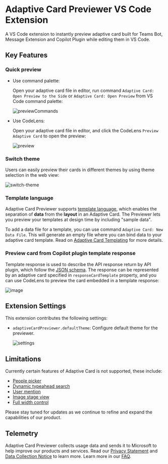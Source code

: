 # Adaptive Card Previewer VS Code Extension

A VS Code extension to instantly preview adaptive card built for Teams Bot, Message Extension and Copilot Plugin while editing them in VS Code.

## Key Features

### Quick preview
- Use command palette:

  Open your adaptive card file in editor, run command `Adaptive Card: Open Preview to the Side` or `Adaptive Card: Open Preview` from VS Code command palette:

  ![previewCommands](https://github.com/OfficeDev/TeamsFx/assets/10163840/d9431473-c641-4de8-a81e-f4f972dc6be0)

- Use CodeLens:

  Open your adaptive card file in editor, and click the CodeLens `Preview Adaptive Card` to open the preview:
  
  ![preview](https://github.com/OfficeDev/TeamsFx/assets/10163840/3e6bac96-3375-4922-9a77-2a649d837fd6)

### Switch theme
Users can easily preview their cards in different themes by using theme selection in the web view:

![switch-theme](https://github.com/OfficeDev/TeamsFx/assets/10163840/40e30d72-e2b3-404e-8be6-2ed51fc873e5)

### Template language 
Adaptive Card Previewer supports [template language](https://learn.microsoft.com/adaptive-cards/templating/), which enables the separation of **data** from the **layout** in an Adaptive Card. The Previewer lets you preview your templates at design time by including "sample data".

To add a data file for a template, you can use command `Adaptive Card: New Data File`. This will generate an empty file where you can bind data to your adaptive card template. Read on [Adaptive Card Templating](https://learn.microsoft.com/en-us/adaptive-cards/templating/) for more details.

### Preview card from Copilot plugin template response
Template response is used to describe the API response return by API plugin, which follow the [JSON schema](https://developer.microsoft.com/json-schemas/teams/vDevPreview/MicrosoftTeams.ResponseRenderingTemplate.schema.json). The response can be represented by an adaptive card specified in `responseCardTemplate` property, and you can use CodeLens to preview the card embedded in a template response:

![image](https://github.com/OfficeDev/TeamsFx/assets/10163840/20e9f6b3-dd6d-430c-ab56-eaea37b02613)

## Extension Settings

This extension contributes the following settings:

* `adaptiveCardPreviewer.defaultTheme`: Configure default theme for the previewer.

  ![settings](https://github.com/OfficeDev/TeamsFx/assets/10163840/70e13ca7-cab1-4a97-ade2-c7cbb9877ebe)

## Limitations
Currently certain features of Adaptive Card is not supported, these include:
- [People picker](https://learn.microsoft.com/microsoftteams/platform/task-modules-and-cards/cards/people-picker)
- [Dynamic typeahead search](https://learn.microsoft.com/microsoftteams/platform/task-modules-and-cards/cards/dynamic-search)
- [User mention](https://learn.microsoft.com/microsoftteams/platform/task-modules-and-cards/cards/cards-format?tabs=adaptive-md%2Cdesktop%2Cconnector-html#sample-adaptive-card-with-a-mention)
- [Image stage view](https://learn.microsoft.com/microsoftteams/platform/task-modules-and-cards/cards/cards-format?tabs=adaptive-md%2Cdesktop%2Cconnector-html#stage-view-for-images-in-adaptive-cards)
- [Full width control](https://learn.microsoft.com/microsoftteams/platform/task-modules-and-cards/cards/cards-format?tabs=adaptive-md%2Cdesktop%2Cconnector-html#full-width-adaptive-card)

Please stay tuned for updates as we continue to refine and expand the capabilities of our product.

## Telemetry

Adaptive Card Previewer collects usage data and sends it to Microsoft to help improve our products and services. Read our [Privacy Statement](https://privacy.microsoft.com/privacystatement) and [Data Collection Notice](https://docs.opensource.microsoft.com/content/releasing/telemetry.html) to learn more. Learn more in our [FAQ](https://code.visualstudio.com/docs/supporting/faq#_how-to-disable-telemetry-reporting).
